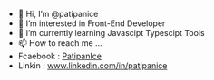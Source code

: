 - 👋 Hi, I’m @patipanice
- 👀 I’m interested in Front-End Developer
- 🌱 I’m currently learning Javascipt Typescipt Tools
- 📫 How to reach me ...
- Fcaebook : [PatipanIce](https://www.facebook.com/iceest)
- Linkin : www.linkedin.com/in/patipanice
<!---
patipanice/patipanice is a ✨ special ✨ repository because its `README.md` (this file) appears on your GitHub profile.
You can click the Preview link to take a look at your changes.
--->
